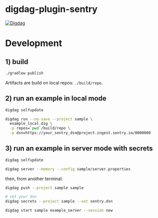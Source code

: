 # digdag-plugin-sentry
[![Digdag](https://img.shields.io/badge/digdag-v0.9.42-brightgreen.svg)](https://github.com/treasure-data/digdag/releases/tag/v0.9.42)


# Development

## 1) build

```sh
./gradlew publish
```

Artifacts are build on local repos: `./build/repo`.

## 2) run an example in local mode

```sh
digdag selfupdate

digdag run --no-save --project sample \
  example_local.dig \
  -p repos=`pwd`/build/repo \
  -p dsn=https://your_sentry_dsn@project.ingest.sentry.io/0000000
```

## 3) run an example in server mode with secrets

```sh
digdag selfupdate

digdag server --memory --config sample/server.properties
```

then, from another terminal:

```sh
digdag push --project sample sample

# set your dsn
digdag secrets --project sample --set sentry.dsn

digdag start sample example_server --session now
```
